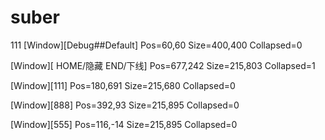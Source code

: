 # suber
111
[Window][Debug##Default]
Pos=60,60
Size=400,400
Collapsed=0

[Window][        HOME/隐藏 END/下线]
Pos=677,242
Size=215,803
Collapsed=1

[Window][111]
Pos=180,691
Size=215,680
Collapsed=0

[Window][888]
Pos=392,93
Size=215,895
Collapsed=0

[Window][555]
Pos=116,-14
Size=215,895
Collapsed=0
